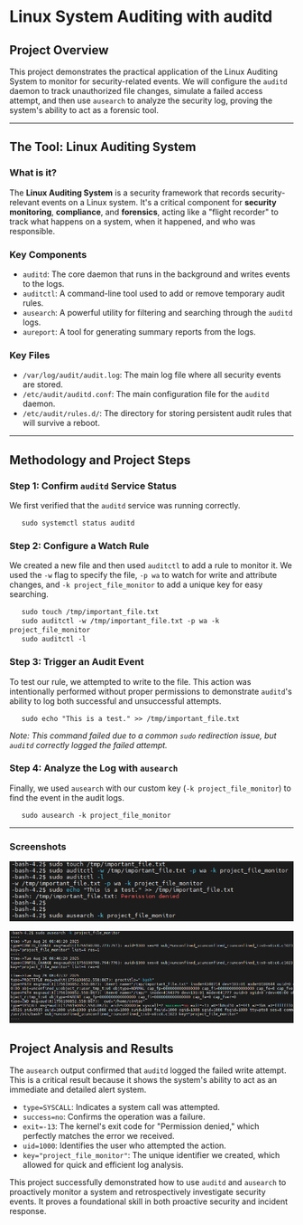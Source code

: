 # Linux System Auditing with auditd

## Project Overview
This project demonstrates the practical application of the Linux Auditing System to monitor for security-related events. We will configure the `auditd` daemon to track unauthorized file changes, simulate a failed access attempt, and then use `ausearch` to analyze the security log, proving the system's ability to act as a forensic tool.

***

## The Tool: Linux Auditing System

### What is it?
The **Linux Auditing System** is a security framework that records security-relevant events on a Linux system. It's a critical component for **security monitoring**, **compliance**, and **forensics**, acting like a "flight recorder" to track what happens on a system, when it happened, and who was responsible.

### Key Components
* `auditd`: The core daemon that runs in the background and writes events to the logs.
* `auditctl`: A command-line tool used to add or remove temporary audit rules.
* `ausearch`: A powerful utility for filtering and searching through the `auditd` logs.
* `aureport`: A tool for generating summary reports from the logs.

### Key Files
* `/var/log/audit/audit.log`: The main log file where all security events are stored.
* `/etc/audit/auditd.conf`: The main configuration file for the `auditd` daemon.
* `/etc/audit/rules.d/`: The directory for storing persistent audit rules that will survive a reboot.

***

## Methodology and Project Steps

### Step 1: Confirm `auditd` Service Status
We first verified that the `auditd` service was running correctly.
```
   sudo systemctl status auditd
```
### Step 2: Configure a Watch Rule
We created a new file and then used `auditctl` to add a rule to monitor it. We used the `-w` flag to specify the file, `-p wa` to watch for write and attribute changes, and `-k project_file_monitor` to add a unique key for easy searching.
```
   sudo touch /tmp/important_file.txt
   sudo auditctl -w /tmp/important_file.txt -p wa -k project_file_monitor
   sudo auditctl -l
```
### Step 3: Trigger an Audit Event
To test our rule, we attempted to write to the file. This action was intentionally performed without proper permissions to demonstrate `auditd`'s ability to log both successful and unsuccessful attempts.
```
   sudo echo "This is a test." >> /tmp/important_file.txt
```
*Note: This command failed due to a common `sudo` redirection issue, but `auditd` correctly logged the failed attempt.*

### Step 4: Analyze the Log with `ausearch`
Finally, we used `ausearch` with our custom key (`-k project_file_monitor`) to find the event in the audit logs.
```
   sudo ausearch -k project_file_monitor
```
***

### Screenshots

![Auditd](auditd.png)

![Searching for the log](ausearch.png)


## Project Analysis and Results
The `ausearch` output confirmed that `auditd` logged the failed write attempt. This is a critical result because it shows the system's ability to act as an immediate and detailed alert system.
* `type=SYSCALL`: Indicates a system call was attempted.
* `success=no`: Confirms the operation was a failure.
* `exit=-13`: The kernel's exit code for "Permission denied," which perfectly matches the error we received.
* `uid=1000`: Identifies the user who attempted the action.
* `key="project_file_monitor"`: The unique identifier we created, which allowed for quick and efficient log analysis.

This project successfully demonstrated how to use `auditd` and `ausearch` to proactively monitor a system and retrospectively investigate security events. It proves a foundational skill in both proactive security and incident response.
